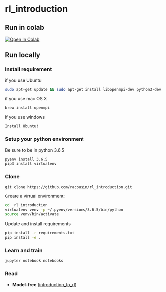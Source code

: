 # rl_introduction

## Run in colab
<a href="https://colab.research.google.com/github/racousin/rl_introduction/blob/master/notebooks/main.ipynb" target="_parent"><img src="https://colab.research.google.com/assets/colab-badge.svg" alt="Open In Colab"/></a>
## Run locally

### Install requirement


if you use Ubuntu
```bash
sudo apt-get update && sudo apt-get install libopenmpi-dev python3-dev zlib1g-dev
```

if you use mac OS X
```bash
brew install openmpi
```

if you use windows
```bash
Install Ubuntu!
```

### Setup your python environment
Be sure to be in python 3.6.5

```bash
pyenv install 3.6.5
pip3 install virtualenv
```
### Clone
```
git clone https://github.com/racousin/rl_introduction.git
```
Create a virtual environment:

```bash
cd _rl_introduction
virtualenv venv -p ~/.pyenv/versions/3.6.5/bin/python
source venv/bin/activate
```

Update and install requirements
```bash
pip install -r requirements.txt
pip install -e .
```

### Learn and train

```bash
jupyter notebook notebooks
```
### Read

- **Model-free** ([introduction_to_rl](introduction_to_rl.pdf))



